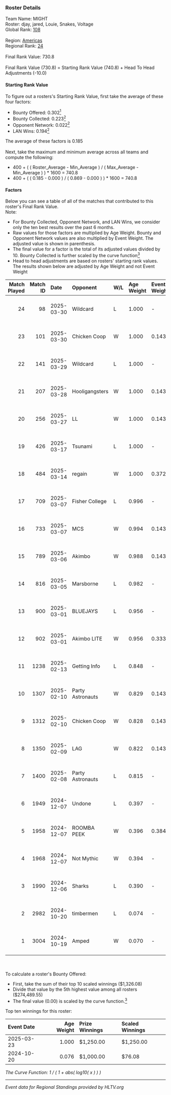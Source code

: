 ### Roster Details<br />
Team Name: MIGHT<br />
Roster: djay, jared, Louie, Snakes, Voltage<br />
Global Rank: [108](../../standings_global_2025_04_07.md)<br />
<br />
Region: [Americas]( ../../standings_americas_2025_04_07.md)<br />
Regional Rank: [24]( ../../standings_americas_2025_04_07.md)<br />
<br />
Final Rank Value:  730.8<br />
<br />
Final Rank Value (730.8) = Starting Rank Value (740.8) + Head To Head Adjustments (-10.0)<br />

#### Starting Rank Value<br />
To figure out a rosters's Starting Rank Value, first take the average of these four factors:<br />
- Bounty Offered: 0.302[<sup>1</sup>](#table2)
- Bounty Collected: 0.223[<sup>2</sup>](#table1)
- Opponent Network: 0.022[<sup>2</sup>](#table1)
- LAN Wins: 0.194[<sup>2</sup>](#table1)

The average of these factors is 0.185<br />
<br />
Next, take the maximum and minimum average across all teams and compute the following:<br />
- 400 + ( ( Roster_Average - Min_Average ) / ( Max_Average - Min_Average ) ) * 1600 = 740.8
- 400 + ( ( 0.185 - 0.000 ) / ( 0.869 - 0.000 ) ) * 1600 = 740.8


#### Factors<br />
Below you can see a table of all of the matches that contributed to this roster's Final Rank Value.<br />
Note:<br />

- For Bounty Collected, Opponent Network, and LAN Wins, we consider only the ten best results over the past 6 months.
- Raw values for those factors are multiplied by Age Weight. Bounty and Opponent Network values are also multiplied by Event Weight. The adjusted value is shown in parenthesis.
- The final value for a factor is the total of its adjusted values divided by 10. Bounty Collected is further scaled by the curve function[<sup>3</sup>](#curveFunction)
- Head to head adjustments are based on rosters' starting rank values. The results shown below are adjusted by Age Weight and not Event Weight
<span id="table1"></span><br />


| Match Played | Match ID | Date       | Opponent         | W/L | Age Weight | Event Weight | Bounty Collected | Opponent Network | LAN Wins  | H2H Adj. | Roster                                    |
| -: | -: | :- | :- | :- | :- | :- | :- | :- | :- | -: | :- |
|           24 |       98 | 2025-03-30 | Wildcard         | L   | 1.000      | -            | -                | -                | -         |    -3.52 | djay, jared, Louie, Snakes, Voltage       |
|           23 |      101 | 2025-03-30 | Chicken Coop     | W   | 1.000      | 0.143        | 0.005 (0.001)    | 0.248 (0.035)    | 0 (0.000) |    11.97 | djay, jared, Louie, Snakes, Voltage       |
|           22 |      141 | 2025-03-29 | Wildcard         | L   | 1.000      | -            | -                | -                | -         |    -3.44 | djay, jared, Louie, Snakes, Voltage       |
|           21 |      207 | 2025-03-28 | Hooligangsters   | W   | 1.000      | 0.143        | 0.000 (0.000)    | 0.108 (0.015)    | 0 (0.000) |     7.37 | djay, jared, Louie, Snakes, Voltage       |
|           20 |      256 | 2025-03-27 | LL               | W   | 1.000      | 0.143        | 0.000 (0.000)    | 0.054 (0.008)    | 0 (0.000) |     6.89 | djay, jared, Louie, Snakes, Voltage       |
|           19 |      426 | 2025-03-17 | Tsunami          | L   | 1.000      | -            | -                | -                | -         |   -18.55 | djay, jared, Louie, Snakes, Voltage       |
|           18 |      484 | 2025-03-14 | regain           | W   | 1.000      | 0.372        | 0.003 (0.001)    | 0.160 (0.060)    | 0 (0.000) |     7.57 | djay, jared, Louie, Snakes, Voltage       |
|           17 |      709 | 2025-03-07 | Fisher College   | L   | 0.996      | -            | -                | -                | -         |   -17.89 | djay, jared, Louie, Snakes, Voltage       |
|           16 |      733 | 2025-03-07 | MCS              | W   | 0.994      | 0.143        | 0.002 (0.000)    | 0.097 (0.014)    | 0 (0.000) |    10.42 | djay, jared, Louie, Snakes, Voltage       |
|           15 |      789 | 2025-03-06 | Akimbo           | W   | 0.988      | 0.143        | 0.000 (0.000)    | 0.044 (0.006)    | 0 (0.000) |     4.19 | djay, jared, Louie, Snakes, Voltage       |
|           14 |      816 | 2025-03-05 | Marsborne        | L   | 0.982      | -            | -                | -                | -         |   -10.47 | djay, jared, Louie, Snakes, Voltage       |
|           13 |      900 | 2025-03-01 | BLUEJAYS         | L   | 0.956      | -            | -                | -                | -         |    -6.89 | djay, jared, Louie, Snakes, Voltage       |
|           12 |      902 | 2025-03-01 | Akimbo LITE      | W   | 0.956      | 0.333        | 0.000 (0.000)    | -                | 1 (0.956) |     3.85 | djay, jared, Louie, Snakes, Voltage       |
|           11 |     1238 | 2025-02-13 | Getting Info     | L   | 0.848      | -            | -                | -                | -         |   -10.88 | djay, jared, Louie, Snakes, Voltage       |
|           10 |     1307 | 2025-02-10 | Party Astronauts | W   | 0.829      | 0.143        | 0.002 (0.000)    | 0.248 (0.029)    | -         |    11.42 | djay, jared, Louie, Snakes, Voltage       |
|            9 |     1312 | 2025-02-10 | Chicken Coop     | W   | 0.828      | 0.143        | 0.005 (0.001)    | 0.248 (0.029)    | -         |     9.05 | djay, jared, Louie, Snakes, Voltage       |
|            8 |     1350 | 2025-02-09 | LAG              | W   | 0.822      | 0.143        | 0.004 (0.000)    | 0.209 (0.025)    | -         |    12.00 | djay, jared, Louie, PwnAlone, Snakes      |
|            7 |     1400 | 2025-02-08 | Party Astronauts | L   | 0.815      | -            | -                | -                | -         |   -14.88 | djay, jared, Louie, Snakes, Voltage       |
|            6 |     1949 | 2024-12-07 | Undone           | L   | 0.397      | -            | -                | -                | -         |    -7.30 | djay, Louie, PwnAlone, REKMEISTER, Snakes |
|            5 |     1958 | 2024-12-07 | ROOMBA PEEK      | W   | 0.396      | 0.384        | -                | 0.021 (0.003)    | 1 (0.396) |     2.64 | djay, Louie, PwnAlone, REKMEISTER, Snakes |
|            4 |     1968 | 2024-12-07 | Not Mythic       | W   | 0.394      | -            | -                | -                | 1 (0.394) |     1.62 | djay, Louie, PwnAlone, REKMEISTER, Snakes |
|            3 |     1990 | 2024-12-06 | Sharks           | L   | 0.390      | -            | -                | -                | -         |    -3.85 | djay, Louie, PwnAlone, REKMEISTER, Snakes |
|            2 |     2982 | 2024-10-20 | timbermen        | L   | 0.074      | -            | -                | -                | -         |    -1.61 | djay, Jonji, Louie, PwnAlone, Snakes      |
|            1 |     3004 | 2024-10-19 | Amped            | W   | 0.070      | -            | -                | -                | 1 (0.070) |     0.28 | djay, Jonji, Louie, PwnAlone, Snakes      |

<br />
<span id="table2"></span><br />
To calculate a roster's Bounty Offered:<br />

- First, take the sum of their top 10 scaled winnings ($1,326.08)
- Divide that value by the 5th highest value among all rosters ($274,489.55)
- The final value (0.00) is scaled by the curve function.[<sup>3</sup>](#curveFunction)

Top ten winnings for this roster:<br />

| Event Date | Age Weight | Prize Winnings | Scaled Winnings |
| :- | -: | :- | :- |
| 2025-03-23 |      1.000 | $1,250.00      | $1,250.00       |
| 2024-10-20 |      0.076 | $1,000.00      | $76.08          |


<span id="curveFunction"></span>_The Curve Function: 1 / ( 1 + abs( log10( x ) ) )_<br />

---
_Event data for Regional Standings provided by HLTV.org_<br />
